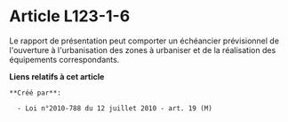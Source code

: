 # Article L123-1-6

Le rapport de présentation peut comporter un échéancier prévisionnel de  l'ouverture à l'urbanisation des zones à urbaniser
et de la réalisation des  équipements correspondants.

**Liens relatifs à cet article**

	**Créé par**:

	  - Loi n°2010-788 du 12 juillet 2010 - art. 19 (M)
